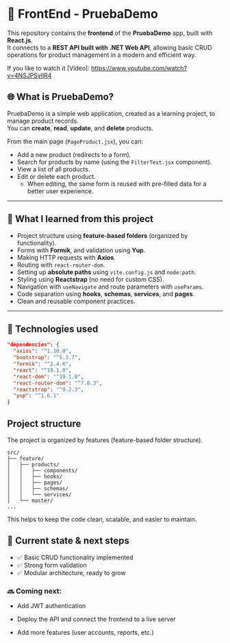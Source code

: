 # 🎨 FrontEnd - PruebaDemo

This repository contains the **frontend** of the **PruebaDemo** app, built with **React.js**.  
It connects to a **REST API built with .NET Web API**, allowing basic CRUD operations for product management in a modern and efficient way.

If you like to watch it [Video]: https://www.youtube.com/watch?v=4NSJPSvllR4

## 🌐 What is PruebaDemo?

PruebaDemo is a simple web application, created as a learning project, to manage product records.  
You can **create**, **read**, **update**, and **delete** products.

From the main page (`PageProduct.jsx`), you can:

- Add a new product (redirects to a form).
- Search for products by name (using the `FilterText.jsx` component).
- View a list of all products.
- Edit or delete each product.
  - When editing, the same form is reused with pre-filled data for a better user experience.

---

## 🧠 What I learned from this project

- Project structure using **feature-based folders** (organized by functionality).
- Forms with **Formik**, and validation using **Yup**.
- Making HTTP requests with **Axios**.
- Routing with `react-router-dom`.
- Setting up **absolute paths** using `vite.config.js` and `node:path`.
- Styling using **Reactstrap** (no need for custom CSS).
- Navigation with `useNavigate` and route parameters with `useParams`.
- Code separation using **hooks**, **schemas**, **services**, and **pages**.
- Clean and reusable component practices.

---

## 🚀 Technologies used

```json
"dependencies": {
  "axios": "^1.10.0",
  "bootstrap": "^5.3.7",
  "formik": "^2.4.6",
  "react": "^19.1.0",
  "react-dom": "^19.1.0",
  "react-router-dom": "^7.6.3",
  "reactstrap": "^9.2.3",
  "yup": "^1.6.1"
}
```

## Project structure

The project is organized by features (feature-based folder structure).

```
src/
├── feature/
│   ├── products/
│   │   ├── components/
│   │   ├── hooks/
│   │   ├── pages/
│   │   ├── schemas/
│   │   └── services/
│   └── master/
...

```

This helps to keep the code clean, scalable, and easier to maintain.

## 📌 Current state & next steps

- ✅ Basic CRUD functionality implemented
- ✅ Strong form validation
- ✅ Modular architecture, ready to grow

### 🔜 Coming next:

- Add JWT authentication

- Deploy the API and connect the frontend to a live server

- Add more features (user accounts, reports, etc.)
